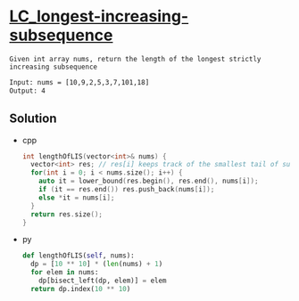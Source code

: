 # [LC_longest-increasing-subsequence](https://leetcode.com/problems/longest-increasing-subsequence)

```en
Given int array nums, return the length of the longest strictly increasing subsequence
```

```txt
Input: nums = [10,9,2,5,3,7,101,18]
Output: 4
```

## Solution

* cpp

  ```cpp
  int lengthOfLIS(vector<int>& nums) {
    vector<int> res; // res[i] keeps track of the smallest tail of subsequences with length i + 1
    for(int i = 0; i < nums.size(); i++) {
      auto it = lower_bound(res.begin(), res.end(), nums[i]);
      if (it == res.end()) res.push_back(nums[i]);
      else *it = nums[i];
    }
    return res.size();
  }
  ```

* py

  ```py
  def lengthOfLIS(self, nums):
    dp = [10 ** 10] * (len(nums) + 1)
    for elem in nums:
      dp[bisect_left(dp, elem)] = elem
    return dp.index(10 ** 10)
  ```
